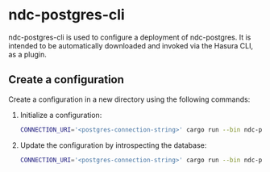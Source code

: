 # ndc-postgres-cli

ndc-postgres-cli is used to configure a deployment of ndc-postgres.
It is intended to be automatically downloaded and invoked via the Hasura CLI, as a plugin.

## Create a configuration

Create a configuration in a new directory using the following commands:

1. Initialize a configuration:

   ```sh
   CONNECTION_URI='<postgres-connection-string>' cargo run --bin ndc-postgres-cli -- --context='<directory>' initialize
   ```

2. Update the configuration by introspecting the database:

   ```sh
   CONNECTION_URI='<postgres-connection-string>' cargo run --bin ndc-postgres-cli -- --context='<directory>' update
   ```
